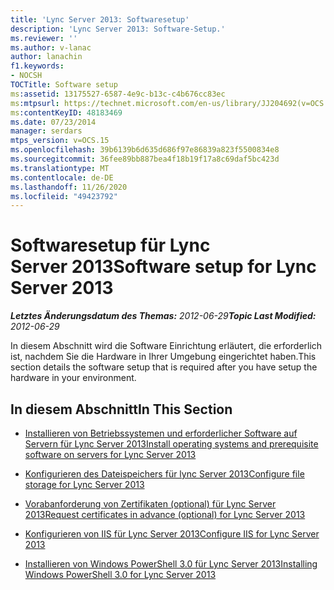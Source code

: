 ```yaml
---
title: 'Lync Server 2013: Softwaresetup'
description: 'Lync Server 2013: Software-Setup.'
ms.reviewer: ''
ms.author: v-lanac
author: lanachin
f1.keywords:
- NOCSH
TOCTitle: Software setup
ms:assetid: 13175527-6587-4e9c-b13c-c4b676cc83ec
ms:mtpsurl: https://technet.microsoft.com/en-us/library/JJ204692(v=OCS.15)
ms:contentKeyID: 48183469
ms.date: 07/23/2014
manager: serdars
mtps_version: v=OCS.15
ms.openlocfilehash: 39b6139b6d635d686f97e86839a823f5500834e8
ms.sourcegitcommit: 36fee89bb887bea4f18b19f17a8c69daf5bc423d
ms.translationtype: MT
ms.contentlocale: de-DE
ms.lasthandoff: 11/26/2020
ms.locfileid: "49423792"
---
```

# <a name="software-setup-for-lync-server-2013"></a><span data-ttu-id="d500a-103">Softwaresetup für Lync Server 2013</span><span class="sxs-lookup"><span data-stu-id="d500a-103">Software setup for Lync Server 2013</span></span>

<div data-xmlns="http://www.w3.org/1999/xhtml">

<div class="topic" data-xmlns="http://www.w3.org/1999/xhtml" data-msxsl="urn:schemas-microsoft-com:xslt" data-cs="https://msdn.microsoft.com/">

<div data-asp="https://msdn2.microsoft.com/asp">



</div>

<div id="mainSection">

<div id="mainBody"><span data-ttu-id="d500a-104">

<span> </span></span><span class="sxs-lookup"><span data-stu-id="d500a-104">

<span> </span></span></span>

<span data-ttu-id="d500a-105">_**Letztes Änderungsdatum des Themas:** 2012-06-29_</span><span class="sxs-lookup"><span data-stu-id="d500a-105">_**Topic Last Modified:** 2012-06-29_</span></span>

<span data-ttu-id="d500a-106">In diesem Abschnitt wird die Software Einrichtung erläutert, die erforderlich ist, nachdem Sie die Hardware in Ihrer Umgebung eingerichtet haben.</span><span class="sxs-lookup"><span data-stu-id="d500a-106">This section details the software setup that is required after you have setup the hardware in your environment.</span></span>

<div>

## <a name="in-this-section"></a><span data-ttu-id="d500a-107">In diesem Abschnitt</span><span class="sxs-lookup"><span data-stu-id="d500a-107">In This Section</span></span>

  - [<span data-ttu-id="d500a-108">Installieren von Betriebssystemen und erforderlicher Software auf Servern für Lync Server 2013</span><span class="sxs-lookup"><span data-stu-id="d500a-108">Install operating systems and prerequisite software on servers for Lync Server 2013</span></span>](lync-server-2013-install-operating-systems-and-prerequisite-software-on-servers.md)

  - [<span data-ttu-id="d500a-109">Konfigurieren des Dateispeichers für lync Server 2013</span><span class="sxs-lookup"><span data-stu-id="d500a-109">Configure file storage for Lync Server 2013</span></span>](lync-server-2013-configure-dfs-file-storage.md)

  - [<span data-ttu-id="d500a-110">Vorabanforderung von Zertifikaten (optional) für Lync Server 2013</span><span class="sxs-lookup"><span data-stu-id="d500a-110">Request certificates in advance (optional) for Lync Server 2013</span></span>](lync-server-2013-request-certificates-in-advance-optional.md)

  - [<span data-ttu-id="d500a-111">Konfigurieren von IIS für Lync Server 2013</span><span class="sxs-lookup"><span data-stu-id="d500a-111">Configure IIS for Lync Server 2013</span></span>](lync-server-2013-configure-iis.md)

  - [<span data-ttu-id="d500a-112">Installieren von Windows PowerShell 3.0 für Lync Server 2013</span><span class="sxs-lookup"><span data-stu-id="d500a-112">Installing Windows PowerShell 3.0 for Lync Server 2013</span></span>](lync-server-2013-installing-windows-powershell-3-0.md)

<span data-ttu-id="d500a-113"></div>

</div>

<span> </span>

</div>

</div>

</span><span class="sxs-lookup"><span data-stu-id="d500a-113"></div>

</div>

<span> </span>

</div>

</div>

</span></span></div>

